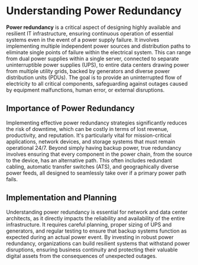 # Understanding Power Redundancy

**Power redundancy** is a critical aspect of designing highly available and resilient IT infrastructure, ensuring continuous operation of essential systems even in the event of a power supply failure. It involves implementing multiple independent power sources and distribution paths to eliminate single points of failure within the electrical system. This can range from dual power supplies within a single server, connected to separate uninterruptible power supplies (UPS), to entire data centers drawing power from multiple utility grids, backed by generators and diverse power distribution units (PDUs). The goal is to provide an uninterrupted flow of electricity to all critical components, safeguarding against outages caused by equipment malfunctions, human error, or external disruptions.

## Importance of Power Redundancy

Implementing effective power redundancy strategies significantly reduces the risk of downtime, which can be costly in terms of lost revenue, productivity, and reputation. It's particularly vital for mission-critical applications, network devices, and storage systems that must remain operational 24/7. Beyond simply having backup power, true redundancy involves ensuring that every component in the power chain, from the source to the device, has an alternative path. This often includes redundant cabling, automatic transfer switches (ATS), and geographically diverse power feeds, all designed to seamlessly take over if a primary power path fails.

## Implementation and Planning

Understanding power redundancy is essential for network and data center architects, as it directly impacts the reliability and availability of the entire infrastructure. It requires careful planning, proper sizing of UPS and generators, and regular testing to ensure that backup systems function as expected during an actual power event. By investing in robust power redundancy, organizations can build resilient systems that withstand power disruptions, ensuring business continuity and protecting their valuable digital assets from the consequences of unexpected outages.
